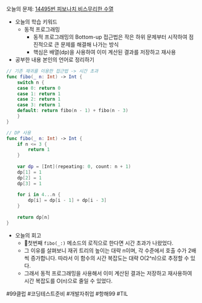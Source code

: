 오늘의 문제: [14495번 피보나치 비스무리한 수열](https://www.acmicpc.net/problem/14495)
- 오늘의 학습 키워드
  - 동적 프로그래밍
    - 동적 프로그래밍의 Bottom-up 접근법은 작은 하위 문제부터 시작하여 점진적으로 큰 문제를 해결해 나가는 방식
    - 핵심은 배열(dp)을 사용하여 이미 계산된 결과를 저장하고 재사용
- 공부한 내용 본인의 언어로 정리하기
```swift
// 기존 재귀를 이용한 접근법 -> 시간 초과
func fibo(_ n: Int) -> Int {
    switch n {
    case 0: return 0
    case 1: return 1
    case 2: return 1
    case 3: return 1
    default: return fibo(n - 1) + fibo(n - 3)
    }
}

// DP 사용
func fibo(_ n: Int) -> Int {
    if n <= 3 {
        return 1
    }
    
    var dp = [Int](repeating: 0, count: n + 1)
    dp[1] = 1
    dp[2] = 1
    dp[3] = 1
    
    for i in 4...n {
        dp[i] = dp[i - 1] + dp[i - 3]
    }
    
    return dp[n]
}
```
- 오늘의 회고
  - 첫번째 `fibo(_:)` 메소드의 로직으로 한다면 시간 초과가 나왔었다.
  - 그 이유를 살펴보니 재귀 트리의 높이는 대략 n이며, 각 수준에서 호출 수가 2배씩 증가합니다. 따라서 이 함수의 시간 복잡도는 대략 O(2^n)으로 추정할 수 있다.
  - 그래서 동적 프로그래밍을 사용해서 이미 계산된 결과는 저장하고 재사용하여 시간 복잡도를 O(n)으로 줄일 수 있었다.

#99클럽 #코딩테스트준비 #개발자취업 #항해99 #TIL